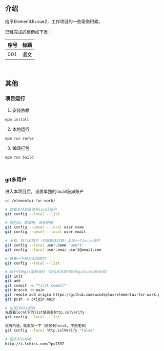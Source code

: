 ## 介绍

给予ElementUI+vue2，工作项目的一些案例积累。

已经完成的案例如下表：

|序号|标题|
|---|---|
|001|语文|


<br/>


## 其他

### 项目运行

1. 安装依赖

```
npm install
```

2. 本地运行

```
npm run serve
```

3. 编译打包

```
npm run build
```

<br/>

### git多用户

进入本项目后，设置单独的local级git账户

```bash
cd /elementui-for-work/

# 查看本项目是否有local账户
git config --local --list

# 有的话，直接用，或者删掉
git config --unset --local user.name
git config --unset --local user.email

# 没有，则为本项目（也就是本目录）添加一个local账户
git config --local user.name "user1"
git config --local user.emai user1@email.com

# 查看一下是否添加成功
git config --local --list

# 执行代码git常规操作（添加本目录代码到github远程仓库）
git init
git add .
git commit -m "first commit"
git branch -M main
git remote add origin https://github.com/wcodeplus/elementui-for-work.git
git push -u origin main

# 出现10054错误
先查看local下的list是否有http.sslVerify
git config --local --list

没有的话，就添加一下（添加到local，不然无效）
git config --local http.sslVerify "false"

# 更多可以参考
http://i.lckiss.com/?p=7397
```
